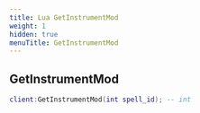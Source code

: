 ```yaml
---
title: Lua GetInstrumentMod
weight: 1
hidden: true
menuTitle: GetInstrumentMod
---
```

## GetInstrumentMod
```lua
client:GetInstrumentMod(int spell_id); -- int
```